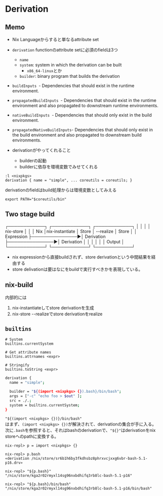 # Derivation

## Memo

* Nix Languageからすると単なるattribute set
* `derivation` functionのattribute setに必須のfieldは3つ
  * `name`
  * `system`: system in which the derivation can be built
    * `x86_64-linux`とか
  * `builder`: binary program that builds the derivation

* `buildInputs `- Dependencies that should exist in the runtime environment.
* `propagatedBuildInputs `- Dependencies that should exist in the runtime environment and also propagated to downstream runtime environments.
* `nativeBuildInputs `- Dependencies that should only exist in the build environment.
* `propagatedNativeBuildInputs`- Dependencies that should only exist in the build environment and also propagated to downstream build environments.
* derivationがやってくれること
  * builderの起動
  * builderに依存を環境変数でみせてくれる

```
:l <nixpkgs>
derivation { name = "simple", ... coreutils = coreutils; }
```

derivationのfieldはbuild処理からは環境変数としてみえる

```
export PATH="$coreutils/bin"
```

## Two stage build

┌────────────┐                ┌────────────┐                ┌────────────┐
│            │                │            │ nix-store      │            │
│ Nix        │nix-instantiate │ Store      │  --realize     │ Store      │
│ Expression ├───────────────►│ Derivation ├───────────────►│ Derivation │
│            │                │            │                │ Output     │
└────────────┘                └────────────┘                └────────────┘

* nix expressionから直接buildされず、store derivationという中間結果を経由する
* store delivationは要はなにをbuildで実行すべきかを表現している。


## nix-build

内部的には

1. nix-instantiateしてstore derivationを生成
2. nix-store --realizeでstore derivationをrealize


## `builtins`

```
# System
builtins.currentSystem

# Get attribute names
builtins.attrnames <expr>

# Stringify
builtins.toString <expr>
```

```sh
derivation {
  name = "simple";

  builder = "${(import <nixpkgs> {}).bash}/bin/bash";
  args = ["-c" "echo foo > $out" ];
  src = ./.;
  system = builtins.currentSystem;
}
```

`"${(import <nixpkgs> {})}/bin/bash"`  
はまず、`(import <nixpkgs> {})`が解決されて、derivationの集合が手に入る。  
次に`.bash`を参照すると、それはbashのderivationで、`"${}"`はderivationをnix storeへのpathに変換する。  

```text
nix-repl> p = import <nixpkgs> {}

nix-repl> p.bash
«derivation /nix/store/sr6b1h6by3fkdhsbz8phrxvcjxxg6vbr-bash-5.1-p16.drv»

nix-repl> "${p.bash}"
"/nix/store/kga2r02rmyxl14sg96nxbdhifq3rb8lc-bash-5.1-p16"

nix-repl> "${p.bash}/bin/bash"
"/nix/store/kga2r02rmyxl14sg96nxbdhifq3rb8lc-bash-5.1-p16/bin/bash"
```



